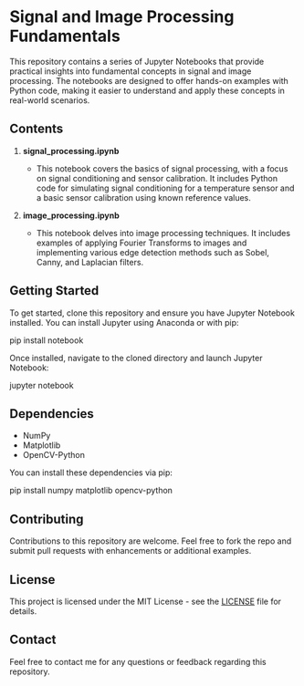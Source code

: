 # Signal and Image Processing Fundamentals

This repository contains a series of Jupyter Notebooks that provide practical insights into fundamental concepts in signal and image processing. The notebooks are designed to offer hands-on examples with Python code, making it easier to understand and apply these concepts in real-world scenarios.

## Contents

1. **signal_processing.ipynb**
   - This notebook covers the basics of signal processing, with a focus on signal conditioning and sensor calibration. It includes Python code for simulating signal conditioning for a temperature sensor and a basic sensor calibration using known reference values.

2. **image_processing.ipynb**
   - This notebook delves into image processing techniques. It includes examples of applying Fourier Transforms to images and implementing various edge detection methods such as Sobel, Canny, and Laplacian filters.

## Getting Started

To get started, clone this repository and ensure you have Jupyter Notebook installed. You can install Jupyter using Anaconda or with pip:

pip install notebook

Once installed, navigate to the cloned directory and launch Jupyter Notebook:

jupyter notebook

## Dependencies

- NumPy
- Matplotlib
- OpenCV-Python

You can install these dependencies via pip:

pip install numpy matplotlib opencv-python

## Contributing

Contributions to this repository are welcome. Feel free to fork the repo and submit pull requests with enhancements or additional examples.

## License

This project is licensed under the MIT License - see the [LICENSE](LICENSE) file for details.

## Contact

Feel free to contact me for any questions or feedback regarding this repository.
